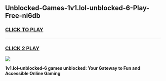 
## Unblocked-Games-1v1.lol-unblocked-6-Play-Free-ni6db
<h3>
<a href="https://premium76.site?title=1v1.lol-unblocked-6&ref=23A">CLICK TO PLAY</a></h3>
<hr>

<h3>
<a href="https://premium76.site?title=1v1.lol-unblocked-6&ref=23A">CLICK 2 PLAY</a>
  
</h3>

<a href="https://premium76.site?title=1v1.lol-unblocked-6&ref=23A"><img src="https://clearcache.store/games.png"></a>


**1v1.lol-unblocked-6 games unblocked: Your Gateway to Fun and Accessible Online Gaming**

